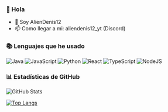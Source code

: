 ### 👋 Hola
- 🚀 Soy AlienDenis12
- 📫 Como llegar a mi: aliendenis12_yt (Discord)


### 📚 Lenguajes que he usado
  ![Java](https://img.shields.io/badge/Code-Java?logo=java)
  ![JavaScript](https://img.shields.io/badge/Code-JavaScript-blue?logo=javascript)
  ![Python](https://img.shields.io/badge/Code-Python-blue?logo=python)
  ![React](https://img.shields.io/badge/Code-React-informational?style=flat&color=informational&logo=react)
  ![TypeScript](https://img.shields.io/badge/Code-TypeScript-informational?style=flat&color=informational&logo=typescript)
  ![NodeJS](https://img.shields.io/badge/Code-NodeJS-informational?style=flat&color=informational&logo=node.js)


### 📊 Estadísticas de GitHub

![GitHub Stats](https://github-readme-stats.vercel.app/api?username=AlienDenis12&theme=dark)

[![Top Langs](https://github-readme-stats.vercel.app/api/top-langs/?username=AlienDenis12&theme=dark&layout=compact)](https://github.com/anuraghazra/github-readme-stats)

<!--
**AlienDenis12/AlienDenis12** is a ✨ _special_ ✨ repository because its `README.md` (this file) appears on your GitHub profile.

Here are some ideas to get you started:

- 🔭 I’m currently working on ...
- 🌱 I’m currently learning ...
- 👯 I’m looking to collaborate on ...
- 🤔 I’m looking for help with ...
- 💬 Ask me about ...
- 📫 How to reach me: ...
- 😄 Pronouns: ...
- ⚡ Fun fact: ...
-->
